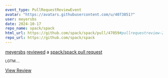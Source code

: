 ```yaml
---
event_type: PullRequestReviewEvent
avatar: "https://avatars.githubusercontent.com/u/4073851?"
user: meyersbs
date: 2024-10-17
repo_name: spack/spack
html_url: https://github.com/spack/spack/pull/47059#pullrequestreview-2375734915
repo_url: https://github.com/spack/spack
---
```


<a href='https://github.com/meyersbs' target='_blank'>meyersbs</a> <a href='https://github.com/spack/spack/pull/47059#pullrequestreview-2375734915' target='_blank'>reviewed</a> a <a href='https://github.com/spack/spack/pull/47059' target='_blank'>spack/spack pull request</a>

<small>LGTM....</small>

<a href='https://github.com/spack/spack/pull/47059#pullrequestreview-2375734915' target='_blank'>View Review</a>